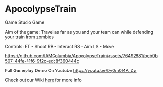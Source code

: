 # ApocolypseTrain
Game Studio Game 

Aim of the game:
Travel as far as you and your team can while defending your train from zombies.

Controls:
RT - Shoot
RB - Interact
RS - Aim
LS - Move

https://github.com/IAMColumbia/ApocolypseTrain/assets/76492881/bcb0b507-44fe-41f6-9f2c-edc8f360444c

Full Gameplay Demo On Youtube
https://youtu.be/Dy0m0I4A_Zw

Check out our Wiki <a href="https://github.com/IAMColumbia/ApocolypseTrain/wiki">here</a> for more info.
